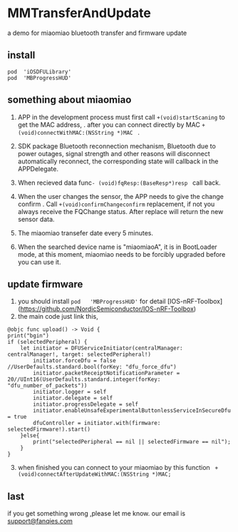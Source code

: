 # MMTransferAndUpdate
a demo for miaomiao bluetooth transfer and firmware update
## install
 ```
 pod  'iOSDFULibrary'
 pod  'MBProgressHUD'
```
## something about miaomiao
1. APP in the development process must first call ``` +(void)startScaning ``` to get the MAC address, . after   you can connect  directly by MAC ```+(void)connectWithMAC:(NSString *)MAC ``` .

2. SDK package Bluetooth reconnection mechanism, Bluetooth due to power outages, signal strength and other reasons will disconnect automatically reconnect, the corresponding state will callback in the APPDelegate.

3. When recieved data  func```- (void)fqResp:(BaseResp*)resp ``` call back.

4. When the user changes the sensor, the APP needs to give the change confirm . Call ```+(void)confirmChangeconfirm``` replacement, if not you always receive the FQChange status. After replace  will return  the new  sensor data.

5. The miaomiao transefer date every 5 minutes.

6. When the searched device name is "miaomiaoA", it is in BootLoader mode, at this moment, miaomiao needs to be forcibly upgraded before you can use it.

## update firmware
1. you should install   ```pod   'MBProgressHUD'```  for detail [IOS-nRF-Toolbox] (https://github.com/NordicSemiconductor/IOS-nRF-Toolbox)
2. the main code just link this,
```
@objc func upload() -> Void {
print("bgin")
if (selectedPeripheral) {
	let initiator = DFUServiceInitiator(centralManager: centralManager!, target: selectedPeripheral!)
		initiator.forceDfu = false //UserDefaults.standard.bool(forKey: "dfu_force_dfu")
		initiator.packetReceiptNotificationParameter = 20//UInt16(UserDefaults.standard.integer(forKey: "dfu_number_of_packets"))
		initiator.logger = self
		initiator.delegate = self
		initiator.progressDelegate = self
		initiator.enableUnsafeExperimentalButtonlessServiceInSecureDfu = true
		dfuController = initiator.with(firmware: selectedFirmware!).start()
	}else{
		print("selectedPeripheral == nil || selectedFirmware == nil");
	}
}
```
3. when finished you can connect to your miaomiao by  this function ``` +(void)connectAfterUpdateWithMAC:(NSString *)MAC;```

## last
if you get something wrong ,please let me know.  our email is support@fanqies.com



